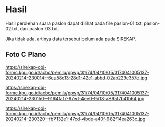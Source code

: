 # Hasil

Hasil perolehan suara paslon dapat dilihat pada file paslon-01.txt, paslon-02.txt, dan paslon-03.txt.

Jika tidak ada, artinya data tersebut belum ada pada SIREKAP.

## Foto C Plano

https://sirekap-obj-formc.kpu.go.id/acbc/pemilu/ppwp/31/74/04/10/05/3174041005137-20240214-230014--6ea58e13-28d1-42c1-abbd-02ab229e357d.jpg

https://sirekap-obj-formc.kpu.go.id/acbc/pemilu/ppwp/31/74/04/10/05/3174041005137-20240214-230150--9164faf7-97ed-4ee0-9d18-a895f7b41b64.jpg

https://sirekap-obj-formc.kpu.go.id/acbc/pemilu/ppwp/31/74/04/10/05/3174041005137-20240214-230320--fb7132e1-47cd-4bde-a40f-982f14ea263c.jpg
